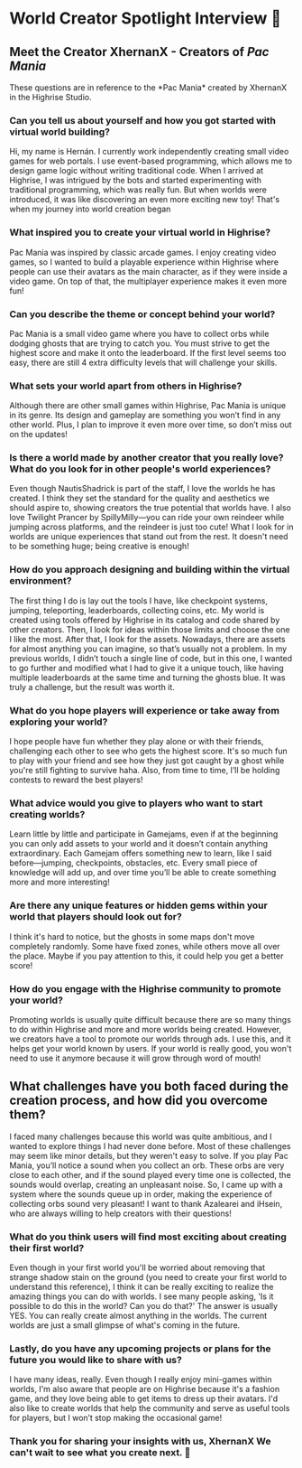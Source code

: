 # World Creator Spotlight Interview 🌟

## Meet the Creator XhernanX - Creators of *Pac Mania*

<Note type="info">
These questions are in reference to the *Pac Mania* created by XhernanX in the Highrise Studio.
</Note>

### Can you tell us about yourself and how you got started with virtual world building?

Hi, my name is Hernán. I currently work independently creating small video games for web portals. I use event-based programming, which allows me to design game logic without writing traditional code. When I arrived at Highrise, I was intrigued by the bots and started experimenting with traditional programming, which was really fun. But when worlds were introduced, it was like discovering an even more exciting new toy! That's when my journey into world creation began

### What inspired you to create your virtual world in Highrise?

Pac Mania was inspired by classic arcade games. I enjoy creating video games, so I wanted to build a playable experience within Highrise where people can use their avatars as the main character, as if they were inside a video game. On top of that, the multiplayer experience makes it even more fun!

### Can you describe the theme or concept behind your world?

Pac Mania is a small video game where you have to collect orbs while dodging ghosts that are trying to catch you. You must strive to get the highest score and make it onto the leaderboard. If the first level seems too easy, there are still 4 extra difficulty levels that will challenge your skills.

### What sets your world apart from others in Highrise?

Although there are other small games within Highrise, Pac Mania is unique in its genre. Its design and gameplay are something you won’t find in any other world. Plus, I plan to improve it even more over time, so don’t miss out on the updates!

### Is there a world made by another creator that you really love? What do you look for in other people's world experiences?

Even though NautisShadrick is part of the staff, I love the worlds he has created. I think they set the standard for the quality and aesthetics we should aspire to, showing creators the true potential that worlds have. I also love Twilight Prancer by SpillyMilly—you can ride your own reindeer while jumping across platforms, and the reindeer is just too cute!
What I look for in worlds are unique experiences that stand out from the rest. It doesn't need to be something huge; being creative is enough!

### How do you approach designing and building within the virtual environment?

The first thing I do is lay out the tools I have, like checkpoint systems, jumping, teleporting, leaderboards, collecting coins, etc. My world is created using tools offered by Highrise in its catalog and code shared by other creators. Then, I look for ideas within those limits and choose the one I like the most. After that, I look for the assets. Nowadays, there are assets for almost anything you can imagine, so that’s usually not a problem. In my previous worlds, I didn’t touch a single line of code, but in this one, I wanted to go further and modified what I had to give it a unique touch, like having multiple leaderboards at the same time and turning the ghosts blue. It was truly a challenge, but the result was worth it.

### What do you hope players will experience or take away from exploring your world?

I hope people have fun whether they play alone or with their friends, challenging each other to see who gets the highest score. It's so much fun to play with your friend and see how they just got caught by a ghost while you're still fighting to survive haha. Also, from time to time, I’ll be holding contests to reward the best players!

### What advice would you give to players who want to start creating worlds?

Learn little by little and participate in Gamejams, even if at the beginning you can only add assets to your world and it doesn’t contain anything extraordinary. Each Gamejam offers something new to learn, like I said before—jumping, checkpoints, obstacles, etc. Every small piece of knowledge will add up, and over time you’ll be able to create something more and more interesting!

### Are there any unique features or hidden gems within your world that players should look out for?

I think it's hard to notice, but the ghosts in some maps don't move completely randomly. Some have fixed zones, while others move all over the place. Maybe if you pay attention to this, it could help you get a better score!

### How do you engage with the Highrise community to promote your world?

Promoting worlds is usually quite difficult because there are so many things to do within Highrise and more and more worlds being created. However, we creators have a tool to promote our worlds through ads. I use this, and it helps get your world known by users. If your world is really good, you won't need to use it anymore because it will grow through word of mouth!

## What challenges have you both faced during the creation process, and how did you overcome them?

I faced many challenges because this world was quite ambitious, and I wanted to explore things I had never done before. Most of these challenges may seem like minor details, but they weren't easy to solve. If you play Pac Mania, you’ll notice a sound when you collect an orb. These orbs are very close to each other, and if the sound played every time one is collected, the sounds would overlap, creating an unpleasant noise. So, I came up with a system where the sounds queue up in order, making the experience of collecting orbs sound very pleasant! I want to thank Azalearei and iHsein, who are always willing to help creators with their questions!

### What do you think users will find most exciting about creating their first world?

Even though in your first world you'll be worried about removing that strange shadow stain on the ground (you need to create your first world to understand this reference), I think it can be really exciting to realize the amazing things you can do with worlds. I see many people asking, 'Is it possible to do this in the world? Can you do that?' The answer is usually YES. You can really create almost anything in the worlds. The current worlds are just a small glimpse of what's coming in the future.

### Lastly, do you have any upcoming projects or plans for the future you would like to share with us?

I have many ideas, really. Even though I really enjoy mini-games within worlds, I'm also aware that people are on Highrise because it's a fashion game, and they love being able to get items to dress up their avatars. I'd also like to create worlds that help the community and serve as useful tools for players, but I won’t stop making the occasional game!

### Thank you for sharing your insights with us, XhernanX We can't wait to see what you create next. 🌟